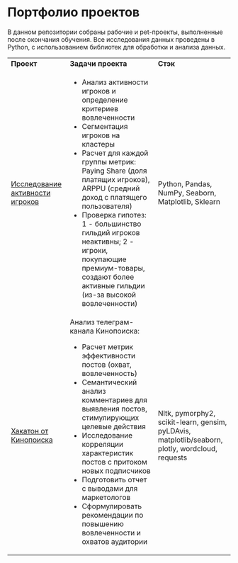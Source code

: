 # Портфолио проектов 
В данном репозитории собраны рабочие и pet-проекты, выполненные после окончания обучения. Все исследования данных проведены в Python, с использованием библиотек для обработки и анализа данных. 

<table>
    <tr>
        <td><b>Проект</b></td>
        <td><b>Задачи проекта</b></td>
        <td><b>Стэк</b></td>
    </tr>
    <tr>
        <td>
          <a   href="https://github.com/yanashinkaryuk/python_projects/blob/102acf74a6449262a19e5a70c1100f82c6f86c72/%D0%98%D1%81%D1%81%D0%BB%D0%B5%D0%B4%D0%BE%D0%B2%D0%B0%D0%BD%D0%B8%D0%B5%20%D0%B0%D0%BA%D1%82%D0%B8%D0%B2%D0%BD%D0%BE%D1%81%D1%82%D0%B8%20%D0%B8%D0%B3%D1%80%D0%BE%D0%BA%D0%BE%D0%B2/Research%20of%20player's%20activities.ipynb">Исследование активности игроков</a>
        </td>
        <td> 
          <ul>
            <li>Анализ активности игроков и определение критериев вовлеченности</li>
            <li>Сегментация игроков на кластеры</li>
            <li>Расчет для каждой группы метрик: Paying Share (доля платящих игроков), ARPPU (средний доход с платящего пользователя)</li>
            <li>Проверка гипотез: 1 - большинство гильдий игроков неактивны; 2 - игроки, покупающие премиум-товары, создают более активные гильдии (из-за высокой вовлеченности)</li> 
          </ul>
        </td>
        <td> 
          Python, Pandas, NumPy, Seaborn, Matplotlib, Sklearn
        </td>
    </tr>
    <tr>
        <td>
          <a href="https://github.com/yanashinkaryuk/python_projects/blob/3f5ba2ddeb5c48035223553a4f79d4b4119e22d2/%D0%A5%D0%B0%D0%BA%D0%B0%D1%82%D0%BE%D0%BD%20%D0%BE%D1%82%20%D0%9A%D0%B8%D0%BD%D0%BE%D0%BF%D0%BE%D0%B8%D1%81%D0%BA%D0%B0/kinopoisk_final.ipynb">Хакатон от Кинопоиска</a>
         </td>
        <td> 
        Анализ телеграм-канала Кинопоиска:
        <ul>
         <li>Расчет метрик эффективности постов (охват, вовлеченность)</li>
         <li>Семантический анализ комментариев для выявления постов, стимулирующих целевые действия</li>
         <li>Исследование корреляции характеристик постов с притоком новых подписчиков</li>
         <li>Подготовить отчет с выводами для маркетологов</li>
         <li>Сформулировать рекомендации по повышению вовлеченности и охватов аудитории</li>
        </ul>
      </td>
      <td>
      Nltk, pymorphy2, scikit-learn, gensim, pyLDAvis, matplotlib/seaborn, plotly, wordcloud, requests
        </td>
    </tr>
</table>

